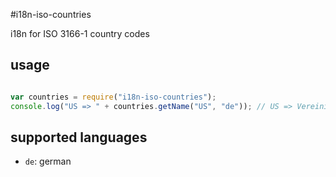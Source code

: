 #i18n-iso-countries

i18n for ISO 3166-1 country codes

## usage

`````javascript

var countries = require("i18n-iso-countries");
console.log("US => " + countries.getName("US", "de")); // US => Vereinigte Staaten von Amerika

`````

## supported languages

* `de`: german
